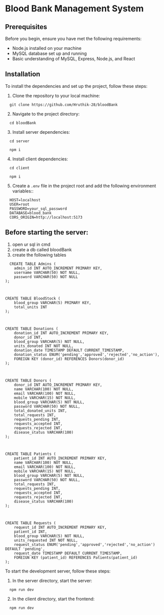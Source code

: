 # Blood Bank Management System

## Prerequisites

Before you begin, ensure you have met the following requirements:
- Node.js installed on your machine
- MySQL database set up and running
- Basic understanding of MySQL, Express, Node.js, and React

## Installation

To install the dependencies and set up the project, follow these steps:

1. Clone the repository to your local machine:
```
  git clone https://github.com/Hruthik-28/bloodBank
```

2. Navigate to the project directory:
```
  cd bloodBank
```

3. Install server dependencies:
```
  cd server
```
```
  npm i 
```

4. Install client dependencies:
```
  cd client
```
```
  npm i 
```

5.  Create a `.env` file in the project root and add the following environment variables::

```
  HOST=localhost
  USER=root
  PASSWORD=your_sql_password
  DATABASE=blood_bank
  CORS_ORIGIN=http://localhost:5173
```

## Before starting the server:

1. open ur sql in cmd
2. create a db called bloodBank
3. create the following tables

```
  CREATE TABLE Admins (
    admin_id INT AUTO_INCREMENT PRIMARY KEY,
    username VARCHAR(50) NOT NULL,
    password VARCHAR(50) NOT NULL
);



CREATE TABLE BloodStock (
    blood_group VARCHAR(5) PRIMARY KEY,
    total_units INT
);



CREATE TABLE Donations (
    donation_id INT AUTO_INCREMENT PRIMARY KEY,
    donor_id INT,
    blood_group VARCHAR(5) NOT NULL,
    units_donated INT NOT NULL,
    donation_date TIMESTAMP DEFAULT CURRENT_TIMESTAMP,
    donation_status ENUM('pending','approved','rejected','no_action'),
    FOREIGN KEY (donor_id) REFERENCES Donors(donor_id)
);



CREATE TABLE Donors (
    donor_id INT AUTO_INCREMENT PRIMARY KEY,
    name VARCHAR(100) NOT NULL,
    email VARCHAR(100) NOT NULL,
    mobile VARCHAR(15) NOT NULL,
    blood_group VARCHAR(5) NOT NULL,
    password VARCHAR(50) NOT NULL,
    total_donated_units INT,
    total_requests INT,
    requests_pending INT,
    requests_accepted INT,
    requests_rejected INT,
    disease_status VARCHAR(100)
);



CREATE TABLE Patients (
    patient_id INT AUTO_INCREMENT PRIMARY KEY,
    name VARCHAR(100) NOT NULL,
    email VARCHAR(100) NOT NULL,
    mobile VARCHAR(15) NOT NULL,
    blood_group VARCHAR(5) NOT NULL,
    password VARCHAR(50) NOT NULL,
    total_requests INT,
    requests_pending INT,
    requests_accepted INT,
    requests_rejected INT,
    disease_status VARCHAR(100)
);



CREATE TABLE Requests (
    request_id INT AUTO_INCREMENT PRIMARY KEY,
    patient_id INT,
    blood_group VARCHAR(5) NOT NULL,
    units_requested INT NOT NULL,
    request_status ENUM('pending','approved','rejected','no_action') DEFAULT 'pending',
    request_date TIMESTAMP DEFAULT CURRENT_TIMESTAMP,
    FOREIGN KEY (patient_id) REFERENCES Patients(patient_id)
);
```

To start the development server, follow these steps:

1. In the server directory, start the server:
```
  npm run dev
```

2. In the client directory, start the frontend:
```
  npm run dev
```
